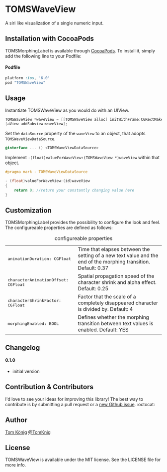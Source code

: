 TOMSWaveView
============

A siri like visualization of a single numeric input.

## Installation with CocoaPods

TOMSMorphingLabel is available through [CocoaPods](http://cocoapods.org). To install
it, simply add the following line to your Podfile:

#### Podfile

```ruby
platform :ios, '6.0'
pod "TOMSWaveView"
```

## Usage

Instantiate TOMSWaveView as you would do with an UIView.

```objective-c
TOMSWaveView *waveView = [[TOMSWaveView alloc] initWithFrame:CGRectMake(0, 42, aView.frame.size.width, 42)];
[aView addSubview:waveView];
```

Set the `dataSource` property of the `waveView` to an object, that adopts `TOMSWaveViewDataSource`.

```objective-c
@interface ... () <TOMSWaveViewDataSource>
```

Implement `-(float)valueForWaveView:(TOMSWaveView *)waveView` within that object.

```objective-c
#pragma mark - TOMSWaveViewDataSource

- (float)valueForWaveView:(id)waveView
{
    return 0; //return your constantly changing value here
}
```

## Customization

TOMSMorphingLabel provides the possibility to configure the look and feel.
The configureable properties are defined as follows:

<table>
  <caption>configureable properties</caption>
  <tr>
    <td><tt>animationDuration: CGFloat</tt></td>
    <td>Time that elapses between the setting of a new text value and the end of the morphing transition. Default: 0.37</td>
  </tr>
  <tr>
    <td><tt>characterAnimationOffset: CGFloat</tt></td>
    <td>Spatial propagation speed of the character shrink and alpha effect. Default: 0.25</td>
  </tr>
  <tr>
    <td><tt>characterShrinkFactor: CGFloat</tt></td>
    <td>Factor that the scale of a completely disappeared character is divided by. Default: 4</td>
  </tr>
  <tr>
    <td><tt>morphingEnabled: BOOL</tt></td>
    <td>Defines whether the morphing transition between text values is enabled. Default: YES</td>
  </tr>
</table>

## Changelog

#### 0.1.0
* initial version

## Contribution & Contributors

I'd love to see your ideas for improving this library!
The best way to contribute is by submitting a pull request or a [new Github issue](https://github.com/TomKnig/TOMSWaveView/issues/new). :octocat:

## Author

[Tom König](http://github.com/TomKnig) [@TomKnig](https://twitter.com/TomKnig)

## License

TOMSWaveView is available under the MIT license. See the LICENSE file for more info.